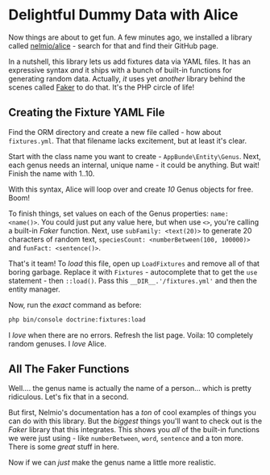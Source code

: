 # Delightful Dummy Data with Alice

Now things are about to get fun. A few minutes ago, we installed a library called
[nelmio/alice](https://github.com/nelmio/alice) - search for that and find their
GitHub page.

In a nutshell, this library lets us add fixtures data via YAML files. It has an expressive
syntax *and* it ships with a bunch of built-in functions for generating random data.
Actually, *it* uses yet *another* library behind the scenes called [Faker](https://github.com/fzaninotto/Faker)
to do that. It's the PHP circle of life!

## Creating the Fixture YAML File

Find the ORM directory and create a new file called - how about `fixtures.yml`. That
that filename lacks excitement, but at least it's clear.

Start with the class name you want to create - `AppBunde\Entity\Genus`. Next, each
genus needs an internal, unique name - it could be anything. But wait! Finish the
name with 1..10.

With this syntax, Alice will loop over and create *10* Genus objects for free. Boom!

To finish things, set values on each of the Genus properties: `name: <name()>`. You
could just put any value here, but when use `<>`, you're calling a built-in *Faker*
function. Next, use `subFamily: <text(20)>` to generate 20 characters of random text,
`speciesCount: <numberBetween(100, 100000)>` and `funFact: <sentence()>`.

That's it team! To *load* this file, open up `LoadFixtures` and remove all of that
boring garbage. Replace it with `Fixtures` - autocomplete that to get the `use` statement -
then `::load()`. Pass this `__DIR__.'/fixtures.yml'` and then the entity manager.

Now, run the *exact* command as before:

```bash
php bin/console doctrine:fixtures:load
```

I *love* when there are no errors. Refresh the list page. Voila: 10 completely random
genuses. I *love* Alice.

## All The Faker Functions

Well.... the genus name is actually the name of a person... which is pretty ridiculous.
Let's fix that in a second.

But first, Nelmio's documentation has a *ton* of cool examples of things you can
do with this library. But the *biggest* things you'll want to check out is the *Faker*
library that this integrates.  This shows you *all* of the built-in functions we
were just using - like `numberBetween`, `word`, `sentence` and a ton more. There
is some *great* stuff in here.

Now if we can *just* make the genus name a little more realistic.
